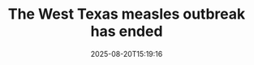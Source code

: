 ﻿---
title: "The West Texas measles outbreak has ended"
date: "2025-08-20T15:19:16"
category: "Markets"
summary: ""
slug: "the west texas measles outbreak has ended"
source_urls:
  - "https://arstechnica.com/health/2025/08/the-west-texas-measles-outbreak-has-ended/"
seo:
  title: "The West Texas measles outbreak has ended | Hash n Hedge"
  description: ""
  keywords: ["news", "markets", "brief"]
---

